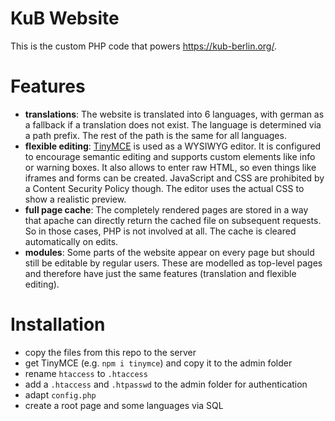# KuB Website

This is the custom PHP code that powers <https://kub-berlin.org/>.

# Features

-	**translations**: The website is translated into 6 languages, with german as
	a fallback if a translation does not exist. The language is determined via a
	path prefix. The rest of the path is the same for all languages.
-	**flexible editing**: [TinyMCE](https://www.tiny.cloud/docs/) is used as a
	WYSIWYG editor. It is configured to encourage semantic editing and supports
	custom elements like info or warning boxes. It also allows to enter raw HTML,
	so even things like iframes and forms can be created. JavaScript and CSS are
	prohibited by a Content Security Policy though. The editor uses the actual
	CSS to show a realistic preview.
-	**full page cache**: The completely rendered pages are stored in a way that
	apache can directly return the cached file on subsequent requests. So in
	those cases, PHP is not involved at all. The cache is cleared automatically
	on edits.
-	**modules**: Some parts of the website appear on every page but should still
	be editable by regular users. These are modelled as top-level pages and
	therefore have just the same features (translation and flexible editing).

# Installation

-	copy the files from this repo to the server
-	get TinyMCE (e.g. `npm i tinymce`) and copy it to the admin folder
-	rename `htaccess` to `.htaccess`
-	add a `.htaccess` and `.htpasswd` to the admin folder for authentication
-	adapt `config.php`
-	create a root page and some languages via SQL
